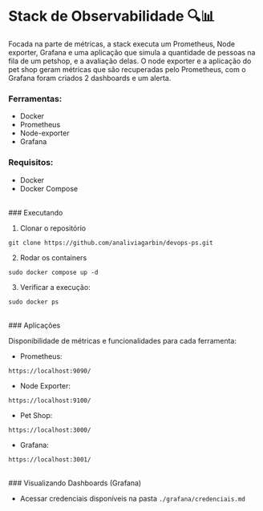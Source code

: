 # Stack de Observabilidade 🔍📊

Focada na parte de métricas, a stack executa um Prometheus, Node exporter, Grafana e uma aplicação que simula a quantidade de pessoas na fila de um petshop, e a avaliação delas. O node exporter e a aplicação do pet shop geram métricas que são recuperadas pelo Prometheus, com o Grafana foram criados 2 dashboards e um alerta.

### Ferramentas:
- Docker
- Prometheus
- Node-exporter
- Grafana


### Requisitos:
- Docker
- Docker Compose


<br />
### Executando

1. Clonar o repositório
```
git clone https://github.com/analiviagarbin/devops-ps.git
```

2. Rodar os containers
```
sudo docker compose up -d
```

3. Verificar a execução:
```
sudo docker ps
```

<br />
### Aplicações

Disponibilidade de métricas e funcionalidades para cada ferramenta:

- Prometheus:
```
https://localhost:9090/
```

- Node Exporter:
```
https://localhost:9100/
```

- Pet Shop:
```
https://localhost:3000/
```

- Grafana:
```
https://localhost:3001/
```

<br />
### Visualizando Dashboards (Grafana)

- Acessar credenciais disponíveis na pasta ```./grafana/credenciais.md```
